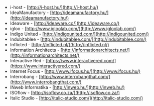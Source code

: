  * i-host - [http://i-host.hu/](http://i-host.hu/)
 * IdeaManufactory - [http://ideamanufactory.hu/](http://ideamanufactory.hu/)
 * Ideaware - [http://ideaware.co/](http://ideaware.co/)
 * igloo - [http://www.igloolab.com/](http://www.igloolab.com/)
 * Indigo United - [http://indigounited.com/](http://indigounited.com/)
 * Indubitablee - [http://indubitablee.com/](http://indubitablee.com/)
 * Inflicted - [http://inflicted.nl/](http://inflicted.nl/)
 * Information Architects - [http://informationarchitects.net/](http://informationarchitects.net/)
 * Interactive Red - [https://www.interactivered.com/](https://www.interactivered.com/)
 * Internet Focus - [http://www.ifocus.hu/](http://www.ifocus.hu/)
 * Interrobang - [http://www.interrobangthat.com/](http://www.interrobangthat.com/)
 * INweb Informatika - [http://inweb.hu/](http://inweb.hu/)
 * ISOflow - [http://isoflow.co.za/](http://isoflow.co.za/)
 * Italic Studio - [http://italic-studio.com/](http://italic-studio.com/)